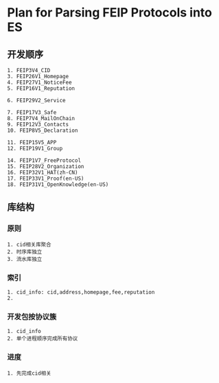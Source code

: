 # Plan for Parsing FEIP Protocols into ES

## 开发顺序
	1. FEIP3V4_CID
	3. FEIP26V1_Homepage
	4. FEIP27V1_NoticeFee
	5. FEIP16V1_Reputation
	
	6. FEIP29V2_Service
	
	7. FEIP17V3_Safe
	8. FEIP7V4_MailOnChain
	9. FEIP12V3_Contacts
	10. FEIP8V5_Declaration
	
	11. FEIP15V5_APP
	12. FEIP19V1_Group

	14. FEIP1V7_FreeProtocol
	15. FEIP28V2_Organization
	16. FEIP32V1_HAT(zh-CN)
	17. FEIP33V1_Proof(en-US)
	18. FEIP31V1_OpenKnowledge(en-US)
## 库结构
### 原则
	1. cid相关库聚合
	2. 时序库独立
	3. 流水库独立
### 索引
	1. cid_info: cid,address,homepage,fee,reputation
	2. 
### 开发包按协议簇
	1. cid_info
	2. 单个进程顺序完成所有协议
### 进度
	1. 先完成cid相关